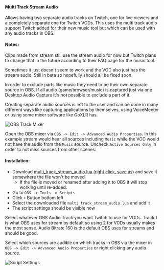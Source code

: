 #### Multi Track Stream Audio

Allows having two separate audio tracks on Twitch, one for live viewers and a completely separate one for Twitch VODs.
This uses the multi track audio support Twitch added for their new music tool but which can be used with any audio tracks in OBS.

#### Notes:
Clips made from stream still use the stream audio for now but Twitch plans to change that in the future according to their FAQ page for the music tool.

Sometimes it just doesn't seem to work and the VOD also just has the stream audio. Still in beta so hopefully should all be fixed soon. 

In order to exclude parts like music they need to be their own separate source in OBS. If all audio (game/browser/music) is captured just via one Desktop Audio Capture it's not possible to exclude a part of it.

Creating separate audio sources is left to the user and can be done in many different ways like capturing applications by themselves, using VoiceMeeter or using some mixer software like GoXLR has.

![OBS Track Mixer](https://i.imgur.com/MKeLFH1.png)

Open the OBS mixer via `OBS -> Edit -> Advanced Audio Properties`. In this example stream would hear all sources including `Music` while the VOD would not have the audio from the `Music` source.
Uncheck `Active Sources Only` in order to not miss sources from other scenes.

#### Installation:

* Download [multi_track_stream_audio.lua (right click, save as)](https://raw.githubusercontent.com/ratwithacompiler/OBS-multitrack-stream/master/src/multi_track_stream_audio.lua) and save it somewhere the file won't be moved
    * If the file is moved or renamed after adding it to OBS it will stop working until re-added.
* Go to `OBS -> Tools -> Scripts`
* Click `+` Button bottom left
* Select the downloaded file `multi_track_stream_audio.lua` and add it
* The script settings should be visible now

Select whatever OBS Audio Track you want Twitch to use for VODs. Track 1 is what OBS uses for stream by default so using 2 for VODs usually makes the most sense. Audio Bitrate 160 is the default OBS uses for streams and should be good. 

Select which sources are audible on which tracks in OBS via the mixer in `OBS -> Edit -> Advanced Audio Properties` or right clicking any audio source.

![Script Settings](https://i.imgur.com/B6WpmbT.png)

